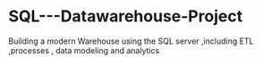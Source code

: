 # SQL---Datawarehouse-Project
Building a modern Warehouse using the SQL server ,including ETL ,processes , data modeling and analytics  
